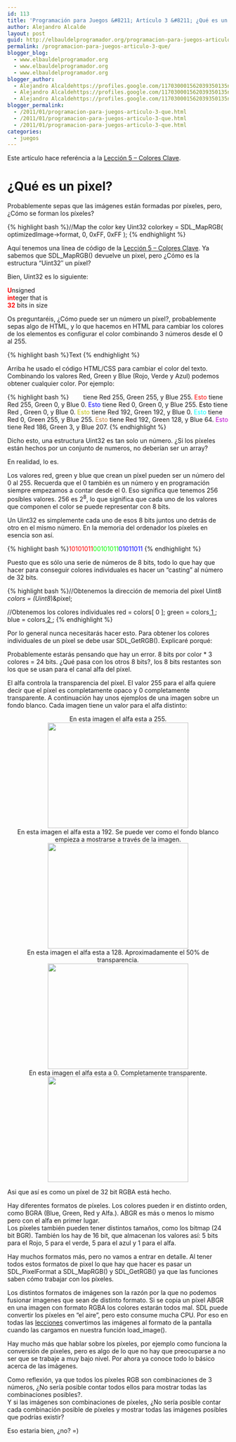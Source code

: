 ```yaml
---
id: 113
title: 'Programación para Juegos &#8211; Artículo 3 &#8211; ¿Qué es un pixel?'
author: Alejandro Alcalde
layout: post
guid: http://elbauldelprogramador.org/programacion-para-juegos-articulo-3-que-es-un-pixel/
permalink: /programacion-para-juegos-articulo-3-que/
blogger_blog:
  - www.elbauldelprogramador.org
  - www.elbauldelprogramador.org
  - www.elbauldelprogramador.org
blogger_author:
  - Alejandro Alcaldehttps://profiles.google.com/117030001562039350135noreply@blogger.com
  - Alejandro Alcaldehttps://profiles.google.com/117030001562039350135noreply@blogger.com
  - Alejandro Alcaldehttps://profiles.google.com/117030001562039350135noreply@blogger.com
blogger_permalink:
  - /2011/01/programacion-para-juegos-articulo-3-que.html
  - /2011/01/programacion-para-juegos-articulo-3-que.html
  - /2011/01/programacion-para-juegos-articulo-3-que.html
categories:
  - juegos
---
```

<div class="icosdl">
</div>

Este artículo hace referéncia a la [Lección 5 &#8211; Colores Clave][1].

# ¿Qué es un pixel?

Probablemente sepas que las imágenes están formadas por píxeles, pero, ¿Cómo se forman los píxeles?

{% highlight bash %}//Map the color key
            Uint32 colorkey = SDL_MapRGB( optimizedImage-&gt;format, 0, 0xFF, 0xFF );
{% endhighlight %}

Aquí tenemos una línea de código de la [Lección 5 &#8211; Colores Clave][1]. Ya sabemos que SDL_MapRGB() devuelve un pixel, pero ¿Cómo es la estructura &#8220;Uint32&#8243; un píxel?  
  
<!--more-->

  
Bien, Uint32 es lo siguiente:

<span class="Apple-style-span" style="color: red;"><b>U</b></span>nsigned  
<span class="Apple-style-span" style="color: red;"><b>int</b></span>eger that is   
<span class="Apple-style-span" style="color: red;"><b>32</b></span> bits in size

Os preguntaréis, ¿Cómo puede ser un número un píxel?, probablemente sepas algo de HTML, y lo que hacemos en HTML para cambiar los colores de los elementos es configurar el color combinando 3 números desde el 0 al 255.

{% highlight bash %}<span style="color: rgb(Red,Green,Blue)">Text</span>
{% endhighlight %}

Arriba he usado el código HTML/CSS para cambiar el color del texto. Combinando los valores Red, Green y Blue (Rojo, Verde y Azul) podemos obtener cualquier color. Por ejemplo:

{% highlight bash %}<span style="color: rgb(255,255,255)">Esto</span> tiene Red 255, Green 255, y Blue 255.
<span style="color: rgb(255,0,0)">Esto</span> tiene Red 255, Green 0, y Blue 0.
<span style="color: rgb(0,0,255)">Esto</span> tiene Red 0, Green 0, y Blue 255.
<span style="color: rgb(0,0,0)">Esto</span> tiene Red , Green 0, y Blue 0. 
<span style="color: rgb(192,192,0)">Esto</span> tiene Red 192, Green 192, y Blue 0. 
<span style="color: rgb(0,255,255)">Esto</span> tiene Red 0, Green 255, y Blue 255. 
<span style="color: rgb(192,128,64)">Esto</span> tiene Red 192, Green 128, y Blue 64.
<span style="color: rgb(186,3,207)">Esto</span> tiene Red 186, Green 3, y Blue 207.
{% endhighlight %}

Dicho esto, una estructura Uint32 es tan solo un número. ¿Si los píxeles están hechos por un conjunto de numeros, no deberían ser un array?

En realidad, lo es.

Los valores red, green y blue que crean un píxel pueden ser un número del 0 al 255. Recuerda que el 0 también es un número y en programación siempre empezamos a contar desde el 0. Eso significa que tenemos 256 posíbles valores. 256 es 2<sup>8</sup>, lo que significa que cada uno de los valores que componen el color se puede representar con 8 bits.

Un Uint32 es simplemente cada uno de esos 8 bits juntos uno detrás de otro en el mismo número. En la memoria del ordenador los píxeles en esencia son así.

{% highlight bash %}<span style="color: rgb(255,0,0)">10101011</span><span style="color: rgb(0,255,0)">00101011</span><span style="color: rgb(0,0,255)">01011011</span>
{% endhighlight %}

Puesto que es sólo una serie de números de 8 bits, todo lo que hay que hacer para conseguir colores individuales es hacer un &#8220;casting&#8221; al número de 32 bits.

{% highlight bash %}//Obtenemos la dirección de memoria del píxel
Uint8 *colors = (Uint8*)&pixel;

//Obtenemos los colores individuales
red = colors[ 0 ];
green = colors[ 1 ];
blue = colors[ 2 ];
{% endhighlight %}

Por lo general nunca necesitarás hacer esto. Para obtener los colores individuales de un píxel se debe usar SDL_GetRGB(). Explicaré porqué:

Probablemente estarás pensando que hay un error. 8 bits por color * 3 colores = 24 bits. ¿Qué pasa con los otros 8 bits?, los 8 bits restantes son los que se usan para el canal alfa del píxel.

El alfa controla la transparencia del píxel. El valor 255 para el alfa quiere decir que el píxel es completamente opaco y 0 completamente transparente. A continuación hay unos ejemplos de una imagen sobre un fondo blanco. Cada imagen tiene un valor para el alfa distinto:

<div class="separator" style="clear: both; text-align: center;">
  En esta imagen el alfa esta a 255.<br /> <img border="0" height="240" width="320" src="http://2.bp.blogspot.com/_IlK2pNFFgGM/TUK2lKrtn2I/AAAAAAAAASs/vVyJ2YkO3oY/s320/255.jpg" />
</div>



<div class="separator" style="clear: both; text-align: center;">
  En esta imagen el alfa esta a 192. Se puede ver como el fondo blanco empieza a mostrarse a través de la imagen.<br /> <img border="0" height="240" width="320" src="http://1.bp.blogspot.com/_IlK2pNFFgGM/TUK2lEXQZAI/AAAAAAAAAS0/kyR_W-tWVo0/s320/192.jpg" />
</div>



<div class="separator" style="clear: both; text-align: center;">
  En esta imagen el alfa esta a 128. Aproximadamente el 50% de transparencia. <br /> <img border="0" height="240" width="320" src="http://2.bp.blogspot.com/_IlK2pNFFgGM/TUK2lWOQFWI/AAAAAAAAAS8/R3cn8kuccy0/s320/128.jpg" />
</div>



<div class="separator" style="clear: both; text-align: center;">
  En esta imagen el alfa esta a 0. Completamente transparente.<br /> <img border="0" height="240" width="320" src="http://4.bp.blogspot.com/_IlK2pNFFgGM/TUK2luEZy5I/AAAAAAAAATE/pa2iI4pX_Pk/s320/0.jpg" />
</div>

Asi que así es como un píxel de 32 bit RGBA está hecho.

Hay diferentes formatos de píxeles. Los colores pueden ir en distinto orden, como BGRA (Blue, Green, Red y Alfa.). ABGR es más o menos lo mismo pero con el alfa en primer lugar.  
Los píxeles también pueden tener distintos tamaños, como los bitmap (24 bit BGR). También los hay de 16 bit, que almacenan los valores así: 5 bits para el Rojo, 5 para el verde, 5 para el azul y 1 para el alfa.

Hay muchos formatos más, pero no vamos a entrar en detalle. Al tener todos estos formatos de pixel lo que hay que hacer es pasar un SDL\_PixelFormat a SDL\_MapRGB() y SDL_GetRGB() ya que las funciones saben cómo trabajar con los píxeles.

Los distintos formatos de imágenes son la razón por la que no podemos fusionar imagenes que sean de distinto formato. Si se copia un píxel ABGR en una imagen con formato RGBA los colores estarán todos mal. SDL puede convertir los píxeles en &#8220;el aire&#8221;, pero esto consume mucha CPU. Por eso en todas las [lecciones][2] convertimos las imágenes al formato de la pantalla cuando las cargamos en nuestra función load_image().

Hay mucho más que hablar sobre los píxeles, por ejemplo como funciona la conversión de píxeles, pero es algo de lo que no hay que preocuparse a no ser que se trabaje a muy bajo nivel. Por ahora ya conoce todo lo básico acerca de las imágenes.

Como reflexión, ya que todos los píxeles RGB son combinaciones de 3 números, ¿No sería posible contar todos ellos para mostrar todas las combinaciones posibles?.  
Y si las imágenes son combinaciones de píxeles, ¿No sería posible contar cada combinación posible de píxeles y mostrar todas las imágenes posibles que podrías existir?

Eso estaria bien, ¿no? =)



 [1]: http://elbauldelprogramador.com/programacion-para-juegos-leccion-5/
 [2]: http://bashyc.blogspot.com/p/tutorial-sdl.html